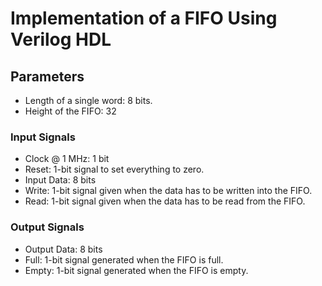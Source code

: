 # Implementation of a FIFO Using Verilog HDL

## Parameters
 - Length of a single word: 8 bits.
 - Height of the FIFO: 32

### Input Signals
- Clock @ 1 MHz: 1 bit
- Reset: 1-bit signal to set everything to zero.
- Input Data: 8 bits
- Write: 1-bit signal given when the data has to be written into the FIFO.
- Read: 1-bit signal given when the data has to be read from the FIFO.

### Output Signals
- Output Data: 8 bits 
- Full: 1-bit signal generated when the FIFO is full. 
- Empty: 1-bit signal generated when the FIFO is empty.

